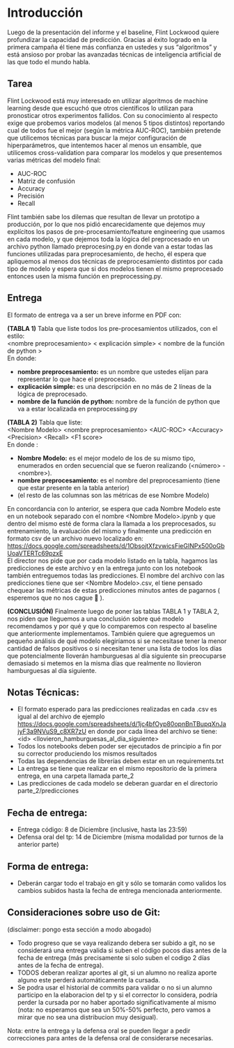 # Introducción
Luego de la presentación del informe y el baseline, Flint Lockwood quiere profundizar la capacidad de predicción. Gracias al éxito 
logrado en la primera campaña él tiene más confianza en ustedes y sus “algoritmos” y está ansioso por probar 
las avanzadas técnicas de inteligencia artificial de las que todo el mundo habla.


## Tarea
Flint Lockwood está muy interesado en utilizar algoritmos de machine learning desde que escuchó 
que otros científicos lo utilizan para pronosticar otros experimentos fallidos. Con su conocimiento al respecto exige 
que probemos varios modelos (al menos 5 tipos distintos) reportando cual de todos fue el mejor (según la métrica AUC-ROC), 
también pretende que utilicemos técnicas para buscar la mejor configuración de hiperparámetros, que intentemos hacer al 
menos un ensamble, que utilicemos cross-validation para comparar los modelos y que presentemos varias métricas del modelo final:  
- AUC-ROC
- Matriz de confusión
- Accuracy
- Precisión
- Recall

Flint también sabe los dilemas que resultan de llevar un prototipo a producción, por lo que nos pidió 
encarecidamente que dejemos muy explícitos los pasos de pre-procesamiento/feature engineering que usamos en cada 
modelo, y que dejemos toda la lógica del preprocesado en un archivo python llamado preprocesing.py en donde van a 
estar todas las funciones utilizadas para preprocesamiento, de hecho, él espera que apliquemos al menos dos técnicas
de preprocesamiento distintos por cada tipo de modelo y espera que si dos modelos tienen el mismo preprocesado 
entonces usen la misma función en preprocessing.py.  

## Entrega
El formato de entrega va a ser un breve informe en PDF con:

**(TABLA 1)** Tabla que liste todos los pre-procesamientos utilizados, con el estilo:  
\<nombre preprocesamiento\> \< explicación simple\> \< nombre de la función de python \>  
En donde:  
- **nombre preprocesamiento:** es un nombre que ustedes elijan para representar lo que hace el preprocesado.
- **explicación simple:** es una descripción en no más de 2 líneas de la lógica de preprocesado.
- **nombre de la función de python:** nombre de la función de python que va a estar localizada en preprocessing.py


**(TABLA 2)** Tabla que liste:  
\<Nombre Modelo\> \<nombre preprocesamiento\>  \<AUC-ROC\> \<Accuracy\> \<Precision\> \<Recall\> \<F1 score\>  
En donde :  
- **Nombre Modelo:** es el mejor modelo de los de su mismo tipo, enumerados en orden secuencial que se fueron realizando (\<número\> - \<nombre\>).
- **nombre preprocesamiento:** es el nombre del preprocesamiento (tiene que estar presente en la tabla anterior)
- (el resto de las columnas son las métricas de ese Nombre Modelo)

En concordancia con lo anterior, se espera que cada Nombre Modelo este en un notebook separado con el nombre
\<Nombre Modelo\>.ipynb y que dentro del mismo esté de forma clara la llamada a los preprocesados, su entrenamiento, 
la evaluación del mismo y finalmente una predicción en formato csv de un archivo nuevo localizado
en: https://docs.google.com/spreadsheets/d/1ObsojtXfzvwicsFieGINPx500oGbUoaVTERTc69pzxE  
El director nos pide que por cada modelo listado en la tabla, hagamos las predicciones de este archivo y en la entrega junto con los notebook 
también entreguemos todas las predicciones. El nombre del archivo con las predicciones tiene que ser \<Nombre Modelo\>.csv, 
el tiene pensado chequear las métricas de estas predicciones minutos antes de pagarnos ( esperemos que no nos cague  👀 ).

**(CONCLUSIÓN)**
Finalmente luego de poner las tablas TABLA 1 y TABLA 2, nos piden que lleguemos a una conclusión sobre qué modelo 
recomendamos y por qué y que lo comparemos con respecto al baseline que anteriormente implementamos. También quiere 
que agreguemos un pequeño análisis de qué modelo elegiríamos si se necesitase tener la menor cantidad de falsos positivos
o si necesitan tener una lista de todos los días que potencialmente lloverán hamburguesas al día siguiente sin preocuparse demasiado 
si metemos en la misma días que realmente no llovieron hamburguesas al día siguiente.


## Notas Técnicas:
- El formato esperado para las predicciones realizadas en cada .csv es igual al del archivo de ejemplo https://docs.google.com/spreadsheets/d/1jc4bfOyp80opnBnTBupqXnJajyF3a9NVuS9_c8XR7zU en donde por cada 
línea del archivo se tiene:  
\<id\> \<llovieron_hamburguesas_al_dia_siguiente\>  
- Todos los notebooks deben poder ser ejecutados de principio a fin por su corrector produciendo los mismos resultados
- Todas las dependencias de librerías deben estar en un requirements.txt
- La entrega se tiene que realizar en el mismo repositorio de la primera entrega, en una carpeta llamada parte_2
- Las predicciones de cada modelo se deberan guardar en el directorio parte_2/predicciones

## Fecha de entrega:
- Entrega código: 8 de Diciembre (inclusive, hasta las 23:59)
- Defensa oral del tp: 14 de Diciembre (misma modalidad por turnos de la anterior parte)

## Forma de entrega:
- Deberán cargar todo el trabajo en git y sólo se tomarán como validos los cambios subidos hasta la fecha de entrega mencionada anteriormente.

## Consideraciones sobre uso de Git:
(disclaimer: pongo esta sección a modo abogado)
- Todo progreso que se vaya realizando debera ser subido a git, no se considerará una entrega valida si suben el código pocos dias antes de la fecha de entrega (más precisamente si solo suben el codigo 2 días antes de la fecha de entrega).
- TODOS deberan realizar aportes al git, si un alumno no realiza aporte alguno este perderá automáticamente la cursada.
- Se podra usar el historial de commits para validar o no si un alumno participo en la elaboracion del tp y si el corrector lo considera, podría perder la cursada por no haber aportado significativamente al mismo (nota: no esperamos que sea un 50%-50% perfecto, pero vamos a mirar que no sea una distribucion muy desigual).

Nota: entre la entrega y la defensa oral se pueden llegar a pedir correcciones para antes de la defensa oral de 
considerarse necesarias.
